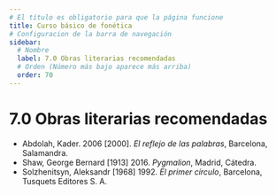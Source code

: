 ```yaml
---
# El título es obligatorio para que la página funcione
title: Curso básico de fonética
# Configuracion de la barra de navegación
sidebar:
  # Nombre
  label: 7.0 Obras literarias recomendadas
  # Orden (Número más bajo aparece más arriba)
  order: 70
---
```

# 7.0 Obras literarias recomendadas

- Abdolah, Kader. 2006 [2000]. *El reflejo de las palabras*, Barcelona, Salamandra.
- Shaw, George Bernard [1913] 2016. *Pygmalion*, Madrid, Cátedra.
- Solzhenitsyn, Aleksandr [1968] 1992. *El primer círculo*, Barcelona, Tusquets Editores S. A.



